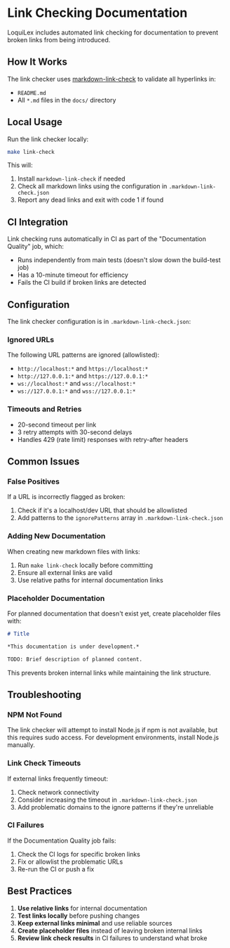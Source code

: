 # Link Checking Documentation

LoquiLex includes automated link checking for documentation to prevent broken links from being introduced.

## How It Works

The link checker uses [markdown-link-check](https://github.com/tcort/markdown-link-check) to validate all hyperlinks in:
- `README.md` 
- All `*.md` files in the `docs/` directory

## Local Usage

Run the link checker locally:

```bash
make link-check
```

This will:
1. Install `markdown-link-check` if needed
2. Check all markdown links using the configuration in `.markdown-link-check.json`
3. Report any dead links and exit with code 1 if found

## CI Integration

Link checking runs automatically in CI as part of the "Documentation Quality" job, which:
- Runs independently from main tests (doesn't slow down the build-test job)
- Has a 10-minute timeout for efficiency
- Fails the CI build if broken links are detected

## Configuration

The link checker configuration is in `.markdown-link-check.json`:

### Ignored URLs
The following URL patterns are ignored (allowlisted):
- `http://localhost:*` and `https://localhost:*`
- `http://127.0.0.1:*` and `https://127.0.0.1:*`
- `ws://localhost:*` and `wss://localhost:*`
- `ws://127.0.0.1:*` and `wss://127.0.0.1:*`

### Timeouts and Retries
- 20-second timeout per link
- 3 retry attempts with 30-second delays
- Handles 429 (rate limit) responses with retry-after headers

## Common Issues

### False Positives
If a URL is incorrectly flagged as broken:
1. Check if it's a localhost/dev URL that should be allowlisted
2. Add patterns to the `ignorePatterns` array in `.markdown-link-check.json`

### Adding New Documentation
When creating new markdown files with links:
1. Run `make link-check` locally before committing
2. Ensure all external links are valid
3. Use relative paths for internal documentation links

### Placeholder Documentation
For planned documentation that doesn't exist yet, create placeholder files with:
```markdown
# Title

*This documentation is under development.*

TODO: Brief description of planned content.
```

This prevents broken internal links while maintaining the link structure.

## Troubleshooting

### NPM Not Found
The link checker will attempt to install Node.js if npm is not available, but this requires sudo access. For development environments, install Node.js manually.

### Link Check Timeouts
If external links frequently timeout:
1. Check network connectivity
2. Consider increasing the timeout in `.markdown-link-check.json`
3. Add problematic domains to the ignore patterns if they're unreliable

### CI Failures
If the Documentation Quality job fails:
1. Check the CI logs for specific broken links
2. Fix or allowlist the problematic URLs
3. Re-run the CI or push a fix

## Best Practices

1. **Use relative links** for internal documentation
2. **Test links locally** before pushing changes
3. **Keep external links minimal** and use reliable sources
4. **Create placeholder files** instead of leaving broken internal links
5. **Review link check results** in CI failures to understand what broke